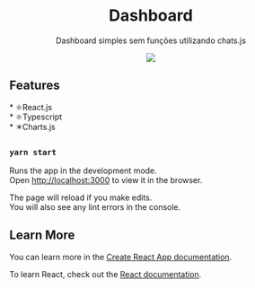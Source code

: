 <h1 align="center"> Dashboard </h1>
<p align="center"> Dashboard simples sem funções utilizando chats.js</p>

<p align="center">
  <img src="https://user-images.githubusercontent.com/92997102/168104338-4c54305b-eb90-45b3-b0ad-b04583a23447.gif"/>
</p>

## Features
<div>* ⚛️React.js</div>
<div>* ⚛️Typescript</div>
<div>* ✴️Charts.js</div>






















### `yarn start`

Runs the app in the development mode.\
Open [http://localhost:3000](http://localhost:3000) to view it in the browser.

The page will reload if you make edits.\
You will also see any lint errors in the console.



## Learn More

You can learn more in the [Create React App documentation](https://facebook.github.io/create-react-app/docs/getting-started).

To learn React, check out the [React documentation](https://reactjs.org/).
